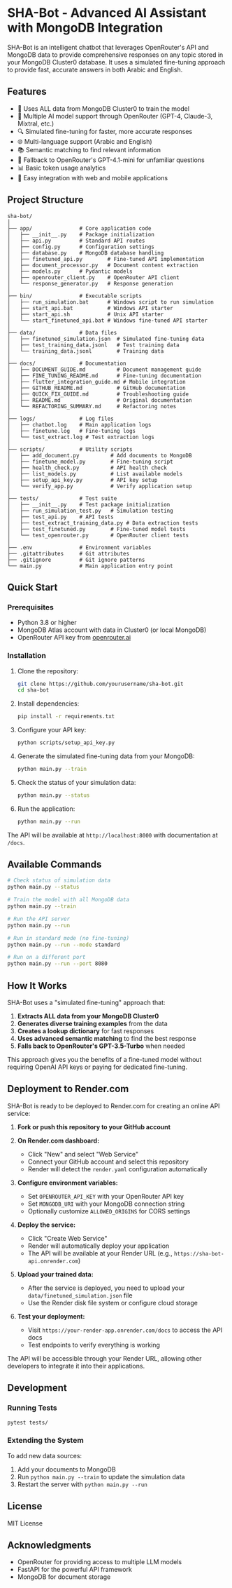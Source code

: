 # SHA-Bot - Advanced AI Assistant with MongoDB Integration

SHA-Bot is an intelligent chatbot that leverages OpenRouter's API and MongoDB data to provide comprehensive responses on any topic stored in your MongoDB Cluster0 database. It uses a simulated fine-tuning approach to provide fast, accurate answers in both Arabic and English.

## Features

- 🧠 Uses ALL data from MongoDB Cluster0 to train the model
- 🚀 Multiple AI model support through OpenRouter (GPT-4, Claude-3, Mixtral, etc.)
- 🔍 Simulated fine-tuning for faster, more accurate responses
- 🌐 Multi-language support (Arabic and English)
- 📚 Semantic matching to find relevant information
- 🔄 Fallback to OpenRouter's GPT-4.1-mini for unfamiliar questions
- 📊 Basic token usage analytics
- 🔌 Easy integration with web and mobile applications

## Project Structure

```
sha-bot/
│
├── app/               # Core application code
│   ├── __init__.py    # Package initialization
│   ├── api.py         # Standard API routes
│   ├── config.py      # Configuration settings
│   ├── database.py    # MongoDB database handling
│   ├── finetuned_api.py        # Fine-tuned API implementation
│   ├── document_processor.py   # Document content extraction
│   ├── models.py      # Pydantic models
│   ├── openrouter_client.py    # OpenRouter API client
│   └── response_generator.py   # Response generation
│
├── bin/               # Executable scripts
│   ├── run_simulation.bat      # Windows script to run simulation
│   ├── start_api.bat           # Windows API starter
│   ├── start_api.sh            # Unix API starter
│   └── start_finetuned_api.bat # Windows fine-tuned API starter
│
├── data/              # Data files
│   ├── finetuned_simulation.json  # Simulated fine-tuning data
│   ├── test_training_data.jsonl   # Test training data
│   └── training_data.jsonl        # Training data
│
├── docs/              # Documentation
│   ├── DOCUMENT_GUIDE.md          # Document management guide
│   ├── FINE_TUNING_README.md      # Fine-tuning documentation
│   ├── flutter_integration_guide.md # Mobile integration
│   ├── GITHUB_README.md           # GitHub documentation
│   ├── QUICK_FIX_GUIDE.md         # Troubleshooting guide
│   ├── README.md                  # Original documentation
│   └── REFACTORING_SUMMARY.md     # Refactoring notes
│
├── logs/              # Log files
│   ├── chatbot.log    # Main application logs
│   ├── finetune.log   # Fine-tuning logs
│   └── test_extract.log # Test extraction logs
│
├── scripts/           # Utility scripts
│   ├── add_document.py          # Add documents to MongoDB
│   ├── finetune_model.py        # Fine-tuning script
│   ├── health_check.py          # API health check
│   ├── list_models.py           # List available models
│   ├── setup_api_key.py         # API key setup
│   └── verify_app.py            # Verify application setup
│
├── tests/             # Test suite
│   ├── __init__.py    # Test package initialization
│   ├── run_simulation_test.py   # Simulation testing
│   ├── test_api.py    # API tests
│   ├── test_extract_training_data.py # Data extraction tests
│   ├── test_finetuned.py        # Fine-tuned model tests
│   └── test_openrouter.py       # OpenRouter client tests
│
├── .env               # Environment variables
├── .gitattributes     # Git attributes
├── .gitignore         # Git ignore patterns
└── main.py            # Main application entry point
```

## Quick Start

### Prerequisites

- Python 3.8 or higher
- MongoDB Atlas account with data in Cluster0 (or local MongoDB)
- OpenRouter API key from [openrouter.ai](https://openrouter.ai/keys)

### Installation

1. Clone the repository:
   ```bash
   git clone https://github.com/yourusername/sha-bot.git
   cd sha-bot
   ```

2. Install dependencies:
   ```bash
   pip install -r requirements.txt
   ```

3. Configure your API key:
   ```bash
   python scripts/setup_api_key.py
   ```

4. Generate the simulated fine-tuning data from your MongoDB:
   ```bash
   python main.py --train
   ```

5. Check the status of your simulation data:
   ```bash
   python main.py --status
   ```

6. Run the application:
   ```bash
   python main.py --run
   ```

The API will be available at `http://localhost:8000` with documentation at `/docs`.

## Available Commands

```bash
# Check status of simulation data
python main.py --status

# Train the model with all MongoDB data
python main.py --train

# Run the API server
python main.py --run

# Run in standard mode (no fine-tuning)
python main.py --run --mode standard

# Run on a different port
python main.py --run --port 8080
```

## How It Works

SHA-Bot uses a "simulated fine-tuning" approach that:

1. **Extracts ALL data from your MongoDB Cluster0**
2. **Generates diverse training examples** from the data
3. **Creates a lookup dictionary** for fast responses
4. **Uses advanced semantic matching** to find the best response
5. **Falls back to OpenRouter's GPT-3.5-Turbo** when needed

This approach gives you the benefits of a fine-tuned model without requiring OpenAI API keys or paying for dedicated fine-tuning.

## Deployment to Render.com

SHA-Bot is ready to be deployed to Render.com for creating an online API service:

1. **Fork or push this repository to your GitHub account**

2. **On Render.com dashboard:**
   - Click "New" and select "Web Service"
   - Connect your GitHub account and select this repository
   - Render will detect the `render.yaml` configuration automatically

3. **Configure environment variables:**
   - Set `OPENROUTER_API_KEY` with your OpenRouter API key
   - Set `MONGODB_URI` with your MongoDB connection string
   - Optionally customize `ALLOWED_ORIGINS` for CORS settings

4. **Deploy the service:**
   - Click "Create Web Service"
   - Render will automatically deploy your application
   - The API will be available at your Render URL (e.g., `https://sha-bot-api.onrender.com`)

5. **Upload your trained data:**
   - After the service is deployed, you need to upload your `data/finetuned_simulation.json` file
   - Use the Render disk file system or configure cloud storage

6. **Test your deployment:**
   - Visit `https://your-render-app.onrender.com/docs` to access the API docs
   - Test endpoints to verify everything is working

The API will be accessible through your Render URL, allowing other developers to integrate it into their applications.

## Development

### Running Tests

```bash
pytest tests/
```

### Extending the System

To add new data sources:
1. Add your documents to MongoDB
2. Run `python main.py --train` to update the simulation data
3. Restart the server with `python main.py --run`

## License

MIT License

## Acknowledgments

- OpenRouter for providing access to multiple LLM models
- FastAPI for the powerful API framework
- MongoDB for document storage